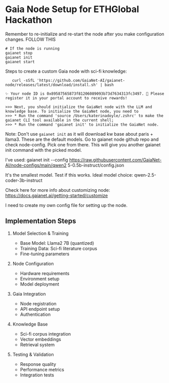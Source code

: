 # Gaia Node Setup for ETHGlobal Hackathon

Remember to re-initialize and re-start the node after you make configuration changes.
FOLLOW THIS

```
# If the node is running
gaianet stop
gaianet init
gaianet start
```

Steps to create a custom Gaia node with sci-fi knowledge:

```install gaianet cli
   curl -sSfL 'https://github.com/GaiaNet-AI/gaianet-node/releases/latest/download/install.sh' | bash
```

```
✨ Your node ID is 0x89587565873f81206089093b73d7634313fc3497. 🌟 Please register it in your portal account to receive rewards!

>>> Next, you should initialize the GaiaNet node with the LLM and knowledge base. To initialize the GaiaNet node, you need to
>>> * Run the command 'source /Users/katerinadoyle/.zshrc' to make the gaianet CLI tool available in the current shell;
>>> * Run the command 'gaianet init' to initialize the GaiaNet node.
```

Note: Don't use `gaianet init` as it will download kw base about paris + llama3. These are the default models.
Go to gaianet node github repo and check node-config. Pick one from there.
This will give you another gaianet init command with the picked model.

I've used: gaianet init --config https://raw.githubusercontent.com/GaiaNet-AI/node-configs/main/qwen2 5-0.5b-instruct/config.json

It's the smallest model. Test if this works.
Ideal model choice: qwen-2.5-coder-3b-instruct

Check here for more info about customizing node: https://docs.gaianet.ai/getting-started/customize

I need to create my own config file for setting up the node.

## Implementation Steps

1. Model Selection & Training

   - Base Model: Llama2 7B (quantized)
   - Training Data: Sci-fi literature corpus
   - Fine-tuning parameters

2. Node Configuration

   - Hardware requirements
   - Environment setup
   - Model deployment

3. Gaia Integration

   - Node registration
   - API endpoint setup
   - Authentication

4. Knowledge Base

   - Sci-fi corpus integration
   - Vector embeddings
   - Retrieval system

5. Testing & Validation
   - Response quality
   - Performance metrics
   - Integration tests
